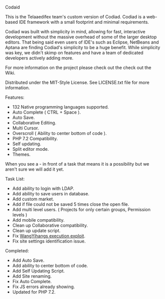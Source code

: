 Codaid

This is the Telaaedifex team's custom version of Codiad.  Codiad is a web-based IDE framework with a small footprint and minimal requirements.

Codiad was built with simplicity in mind, allowing for fast, interactive development without the massive overhead of some of the larger desktop editors. That being said even users of IDE's such as Eclipse, NetBeans and Aptana are finding Codiad's simplicity to be a huge benefit. While simplicity was key, we didn't skimp on features and have a team of dedicated developers actively adding more.

For more information on the project please check out the check out the Wiki.

Distributed under the MIT-Style License. See LICENSE.txt file for more information.

Features:

* 132 Native programming languages supported.
* Auto Complete ( CTRL + Space ).
* Auto Save.
* Collaborative Editing.
* Multi Cursor.
* Overscroll ( Ability to center bottom of code ).
* PHP 7.2 Compatibility.
* Self updating.
* Split editor mode.
* Themes.

When you see a - in front of a task that means it is a possibility but we aren't sure we will add it yet.

Task List:
  
* Add ability to login with LDAP.
* Add ability to save users in database.
* Add custom market.
* Add if file could not be saved 5 times close the open file.
* Add multi level users. ( Projects for only certain groups, Permission levels )
* Add mobile compatibility.
* Clean up Collaborative compatibility.
* Clean up update script.
* Fix [WangYihangs execution exploit](https://github.com/WangYihang/Codiad-Remote-Code-Execute-Exploit).
* Fix site settings identification issue.


Completed:

* Add Auto Save.
* Add ability to center bottom of code.
* Add Self Updating Script.
* Add Site renaming.
* Fix Auto Complete.
* Fix JS errors already showing.
* Updated for PHP 7.2.